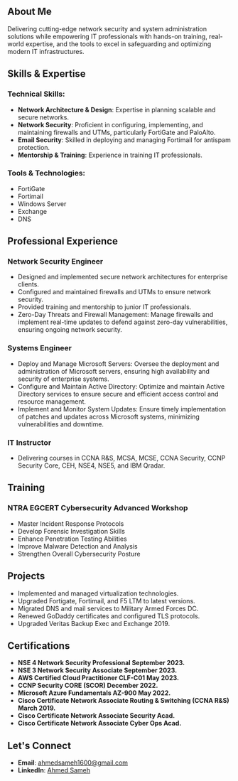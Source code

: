 
## About Me

Delivering cutting-edge network security and system administration solutions while empowering IT professionals with hands-on training, real-world expertise, and the tools to excel in safeguarding and optimizing modern IT infrastructures.

## Skills & Expertise

### Technical Skills:
- **Network Architecture & Design**: Expertise in planning scalable and secure networks.
- **Network Security**: Proficient in configuring, implementing, and maintaining firewalls and UTMs, particularly FortiGate and PaloAlto.
- **Email Security**: Skilled in deploying and managing Fortimail for antispam protection.
- **Mentorship & Training**: Experience in training IT professionals.

### Tools & Technologies:
- FortiGate
- Fortimail
- Windows Server
- Exchange
- DNS

## Professional Experience

### Network Security Engineer
- Designed and implemented secure network architectures for enterprise clients.
- Configured and maintained firewalls and UTMs to ensure network security.
- Provided training and mentorship to junior IT professionals.
- Zero-Day Threats and Firewall Management: Manage firewalls and implement real-time updates to defend against zero-day vulnerabilities, ensuring ongoing network security.

### Systems Engineer
- Deploy and Manage Microsoft Servers: Oversee the deployment and administration of Microsoft servers, ensuring high availability and security of enterprise systems.
- Configure and Maintain Active Directory: Optimize and maintain Active Directory services to ensure secure and efficient access control and resource management.
- Implement and Monitor System Updates: Ensure timely implementation of patches and updates across Microsoft systems, minimizing vulnerabilities and downtime.
  
### IT Instructor
-  Delivering courses in CCNA R&S, MCSA, MCSE, CCNA Security, CCNP Security Core, CEH, NSE4, NSE5, and  IBM Qradar.
  
## Training
### NTRA EGCERT Cybersecurity Advanced Workshop
- Master Incident Response Protocols
- Develop Forensic Investigation Skills
- Enhance Penetration Testing Abilities
- Improve Malware Detection and Analysis
- Strengthen Overall Cybersecurity Posture

## Projects
- Implemented and managed virtualization technologies.
- Upgraded Fortigate, Fortimail, and F5 LTM to latest versions.
- Migrated DNS and mail services to Military Armed Forces DC.
- Renewed GoDaddy certificates and configured TLS protocols.
- Upgraded Veritas Backup Exec and Exchange 2019.


  
## Certifications
- **NSE 4 Network Security Professional September 2023.** 
- **NSE 3 Network Security Associate September 2023.** 
- **AWS Certified Cloud Practitioner CLF-C01 May 2023.** 
- **CCNP Security CORE (SCOR) December 2022.** 
- **Microsoft Azure Fundamentals AZ-900 May 2022.** 
- **Cisco Certificate Network Associate Routing & Switching (CCNA R&S) March 2019.** 
- **Cisco Certificate Network Associate Security Acad.** 
-  **Cisco Certificate Network Associate Cyber Ops Acad.**


## Let's Connect
- **Email**: [ahmedsameh1600@gmail.com](mailto:ahmedsameh1600@gmail.com)
- **LinkedIn**: [Ahmed Sameh](https://www.linkedin.com/in/ahmed-sameh-sobhy/)
